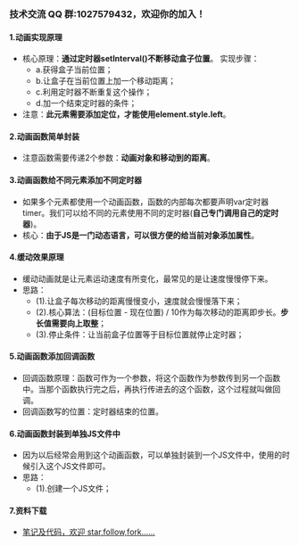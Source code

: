 ### 技术交流 QQ 群:1027579432，欢迎你的加入！

#### 1.动画实现原理
- 核心原理：**通过定时器setInterval()不断移动盒子位置**。
实现步骤：
    - a.获得盒子当前位置；
    - b.让盒子在当前位置上加一个移动距离；
    - c.利用定时器不断重复这个操作；
    - d.加一个结束定时器的条件；
- 注意：**此元素需要添加定位，才能使用element.style.left**。

#### 2.动画函数简单封装
- 注意函数需要传递2个参数：**动画对象和移动到的距离**。

#### 3.动画函数给不同元素添加不同定时器
- 如果多个元素都使用一个动画函数，函数的内部每次都要声明var定时器timer。我们可以给不同的元素使用不同的定时器(**自己专门调用自己的定时器**)。
- 核心：**由于JS是一门动态语言，可以很方便的给当前对象添加属性**。

#### 4.缓动效果原理
- 缓动动画就是让元素运动速度有所变化，最常见的是让速度慢慢停下来。
- 思路：
    - (1).让盒子每次移动的距离慢慢变小，速度就会慢慢落下来；
    - (2).核心算法：(目标位置 - 现在位置) / 10作为每次移动的距离即步长。**步长值需要向上取整**；
    - (3).停止条件：让当前盒子位置等于目标位置就停止定时器；

#### 5.动画函数添加回调函数
- 回调函数原理：函数可作为一个参数，将这个函数作为参数传到另一个函数中。当那个函数执行完之后，再执行传进去的这个函数，这个过程就叫做回调。
- 回调函数写的位置：定时器结束的位置。

#### 6.动画函数封装到单独JS文件中
- 因为以后经常会用到这个动画函数，可以单独封装到一个JS文件中，使用的时候引入这个JS文件即可。
- 思路：
    - (1).创建一个JS文件；

#### 7.资料下载

- [笔记及代码，欢迎 star,follow,fork......](https://github.com/cdlwhm1217096231/HTML_CSS_JavaScript/tree/master/JavaScript)
